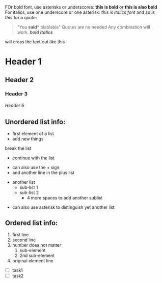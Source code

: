 FOr bold font, use asterisks or underscores: **this is bold** or __this is also bold__
For italics, use one underscore or one asterisk: _this is italics font_ and *so is this*
for a quote: 
> "You **said*** blablabla" Quotes are no needed
Any combination will work. _**bold italics**_

~~will cross the text out like this~~

# Header 1
## Header 2
### Header 3
###### Header 6

## Unordered list info:

- first element of a list
- add new things

break the list

- continue with the list
+ can also use the + sign
+ and another line in the plus list
- another list
    - sub-list 1
    - sub-list 2
        - 4 more spaces to add another sublist
* can also use asterisk to distinguish yet another list

## Ordered list info:

1. first line
2. second line
34. number does not matter
    1. sub-element
    2. 2nd sub-element
6. original element line

+ [ ] task1
+ [ ] task2
